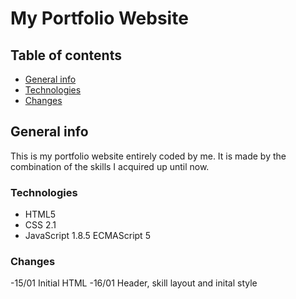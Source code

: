 # My Portfolio Website

## Table of contents
* [General info](#general-info)
* [Technologies](#technologies)
* [Changes](#changes)


## General info
This is my portfolio website entirely coded by me. It is made by the combination of the skills I acquired up until now.


### Technologies

* HTML5
* CSS 2.1
* JavaScript 1.8.5 ECMAScript 5

### Changes

-15/01 Initial HTML 
-16/01 Header, skill layout and inital style

